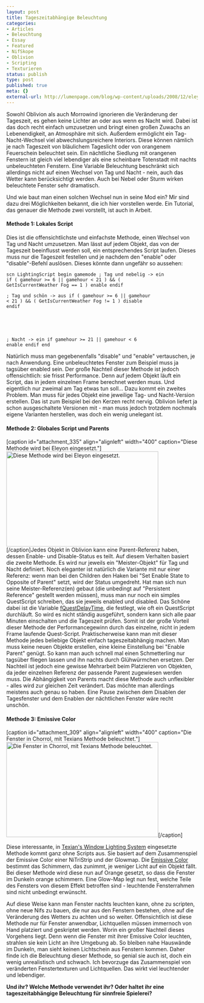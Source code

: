 ```yaml
---
layout: post
title: Tageszeitabhängige Beleuchtung
categories:
- Articles
- Beleuchtung
- Essay
- Featured
- NifSkope
- Oblivion
- Scripting
- Texturieren
status: publish
type: post
published: true
meta: {}
external-url: http://lumenpage.com/blog/wp-content/uploads/2008/12/eleyon08.jpg
---
```

Sowohl Oblivion als auch Morrowind ignorieren die Veränderung der Tageszeit, es gehen keine Lichter an oder aus wenn es Nacht wird. Dabei ist das doch recht einfach umzusetzen und bringt einen großen Zuwachs an Lebenendigkeit, an Atmosphäre mit sich. Außerdem ermöglicht ein Tag-Nacht-Wechsel viel abwechslungsreichere Interiors. Diese können nämlich je nach Tageszeit von bläulichem Tageslicht oder von orangenem Feuerschein beleuchtet sein. Ein nächtliche Siedlung mit orangenen Fenstern ist gleich viel lebendiger als eine scheinbare Totenstadt mit nachts unbeleuchteten Fenstern. Eine Variable Beleuchtung beschränkt sich allerdings nicht auf einen Wechsel von Tag und Nacht - nein, auch das Wetter kann berücksichtigt werden. Auch bei Nebel oder Sturm wirken beleuchtete Fenster sehr dramatisch.

Und wie baut man einen solchen Wechsel nun in seine Mod ein? Mir sind dazu drei Möglichkeiten bekannt, die ich hier vorstellen werde. Ein Tutorial, das genauer die Methode zwei vorstellt, ist auch in Arbeit.
<!--more-->
<h4>Methode 1: Lokales Script</h4>
Dies ist die offensichtlichste und einfachste Methode, einen Wechsel von Tag und Nacht umzusetzen. Man lässt auf jedem Objekt, das von der Tageszeit beeinflusst werden soll, ein entsprechendes Script laufen. Dieses muss nur die Tageszeit festellen und je nachdem den "enable" oder "disable"-Befehl auslösen. Dieses könnte dann ungefähr so aussehen:

<code>scn LightingScript
begin gamemode
; Tag und nebelig -&gt; ein
if ( gamehour &gt;= 6 || gamehour &lt; 21 ) &amp;&amp; ( GetIsCurrentWeather Fog == 1 )
enable
endif</code>

<code>; Tag und schön -&gt; aus
if ( gamehour &gt;= 6 || gamehour &lt; 21 ) &amp;&amp; ( GetIsCurrentWeather Fog != 1 )
disable
endif</code>

<code> </code>

 

<code>; Nacht -&gt; ein
if gamehour &gt;= 21 || gamehour &lt; 6
enable
endif
end</code>

Natürlich muss man gegebenenfalls "disable" und "enable" vertauschen, je nach Anwendung. Eine unbeleuchtetes Fenster zum Beispiel muss ja tagsüber enabled sein.
Der große Nachteil dieser Methode ist jedoch offensichtlich: sie frisst Performance. Denn auf jedem Objekt läuft ein Script, das in jedem einzelnen Frame berechnet werden muss. Und eigentlich nur zweimal am Tag etwas tun soll...
Dazu kommt ein zweites Problem. Man muss für jedes Objekt eine jeweilige Tag- und Nacht-Version erstellen. Das ist zum Beispiel bei den Kerzen recht nervig. Oblivion liefert ja schon ausgeschaltete Versionen mit - man muss jedoch trotzdem nochmals eigene Varianten herstellen, was doch ein wenig unelegant ist.


<h4>Methode 2: Globales Script und Parents</h4>
[caption id="attachment_335" align="alignleft" width="400" caption="Diese Methode wird bei Eleyon eingesetzt."]<a href="http://lumenpage.com/blog/wp-content/uploads/2008/12/eleyon20jpg.jpeg"><img src="http://lumenpage.com/blog/wp-content/uploads/2008/12/eleyon20jpg-400x250.jpg" alt="Diese Methode wird bei Eleyon eingesetzt." title="eleyon20jpg" width="400" height="250" class="size-thumbnail wp-image-335" /></a>[/caption]Jedes Objekt in Oblivion kann eine Parent-Referenz haben, dessen Enable- und Disable-Status es teilt. Auf diesem Verhalten basiert die zweite Methode. Es wird nur jeweils ein "Meister-Objekt" für Tag und Nacht definiert.
Noch eleganter ist natürlich die Variante mit nur einer Referenz: wenn man bei den Children den Haken bei "Set Enable State to Opposite of Parent" setzt, wird der Status umgedreht.
Hat man sich nun seine Meister-Referenz(en) gebaut (die unbedingt auf "Persistent Reference" gestellt werden müssen), muss man nur noch ein simples QuestScript schreiben, das sie jeweils enabled und disabled. Das Schöne dabei ist die Variable <a href="http://cs.elderscrolls.com/constwiki/index.php/FQuestDelayTime">fQuestDelayTime</a>, die festlegt, wie oft ein QuestScript durchläuft. So wird es nicht ständig ausgeführt, sondern kann sich alle paar Minuten einschalten und die Tageszeit prüfen.
Somit ist der große Vorteil dieser Methode der Performancegewinn durch das einzelne, nicht in jedem Frame laufende Quest-Script.
Praktischerweise kann man mit dieser Methode jedes beliebige Objekt einfach tageszeitabhängig machen. Man muss keine neuen Objekte erstellen, eine kleine Einstellung bei "Enable Parent" genügt. So kann man auch schnell mal einen Schmetterling nur tagsüber fliegen lassen und ihn nachts durch Glühwürmchen ersetzen.
Der Nachteil ist jedoch eine gewisse Mehrarbeit beim Platzieren von Objekten, da jeder einzelnen Referenz der passende Parent zugewiesen werden muss. Die Abhängigkeit von Parents macht diese Methode auch unflexibler - alles wird zur gleichen Zeit verändert. Das möchte man allerdings meistens auch genau so haben. Eine Pause zwischen dem Disablen der Tagesfenster und dem Enablen der nächtlichen Fenster wäre recht unschön.
<h4>Methode 3: Emissive Color</h4>
[caption id="attachment_309" align="alignleft" width="400" caption="Die Fenster in Chorrol, mit Texians Methode beleuchtet."]<a href="http://lumenpage.com/blog/wp-content/uploads/2008/12/texians.png"><img class="size-thumbnail wp-image-309" title="texians" src="http://lumenpage.com/blog/wp-content/uploads/2008/12/texians-400x250.png" alt="Die Fenster in Chorrol, mit Texians Methode beleuchtet." width="400" height="250" /></a>[/caption]

Diese interessante, in <a href="http://www.oblivionmodwiki.com/index.php?title=Texian's_Window_Lighting_System">Texian's Window Lighting System</a> eingesetzte Methode kommt ganz ohne Scripts aus. Sie basiert auf dem Zusammenspiel der Emissive Color einer NiTriStrip und der Glowmap. Die <a href="http://cs.elderscrolls.com/constwiki/index.php/Working_With_Nifs_301_:_Properties_Breakdown">Emissive Color</a> bestimmt das Schimmern, das zunimmt, je weniger Licht auf ein Objekt fällt. Bei dieser Methode wird diese nun auf Orange gesetzt, so dass die Fenster im Dunkeln orange schimmern. Eine Glow-Map legt nun fest, welche Teile des Fensters von diesem Effekt betroffen sind - leuchtende Fensterrahmen sind nicht unbedingt erwünscht.

Auf diese Weise kann man Fenster nachts leuchten kann, ohne zu scripten, ohne neue Nifs zu bauen, die nur aus den Fenstern bestehen, ohne auf die Veränderung des Wetters zu achten und so weiter. Offensichtlich ist diese Methode nur für Fenster anwendbar, Lichtquellen müssen immernoch von Hand platziert und geskriptet werden. 
Worin ein großer Nachteil dieses Vorgehens liegt. Denn wenn die Fenster mit ihrer Emissive Color leuchten, strahlen sie kein Licht an ihre Umgebung ab. So bleiben nahe Hauswände im Dunkeln, man sieht keinen Lichtschein aus Fenstern kommen. Daher finde ich die Beleuchtung dieser Methode, so genial sie auch ist, doch ein wenig unrealistisch und schwach. Ich bevorzuge das Zusammenspiel von veränderten Fenstertexturen und Lichtquellen. Das wirkt viel leuchtender und lebendiger.

<strong>Und ihr? Welche Methode verwendet ihr? Oder haltet ihr eine tageszeitabhängige Beleuchtung für sinnfreie Spielerei?</strong>
